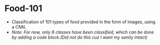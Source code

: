 # Food-101
- Classification of 101 types of food provided in the form of images, using a CNN.
- *Note: For now, only 8 classes have been classified, which can be done by adding a code block.(Did not do this cuz I want my sanity intact)*
